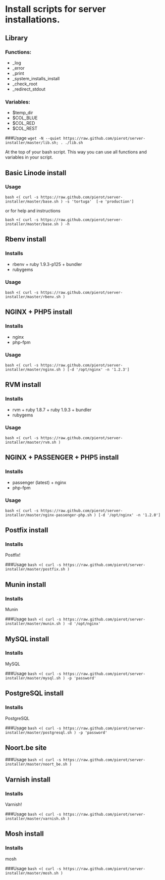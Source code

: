 Install scripts for server installations.
=========================================

Library
-------
### Functions:
* _log
* _error
* _print
* _system_installs_install
* _check_root
* _redirect_stdout

### Variables:
* $temp_dir
* $COL_BLUE
* $COL_RED
* $COL_REST

###Usage
`wget -N --quiet https://raw.github.com/pierot/server-installer/master/lib.sh; . ./lib.sh`

At the top of your bash script. This way you can use all functions and variables in your script.


Basic Linode install
-------------------
### Usage
`bash <( curl -s https://raw.github.com/pierot/server-installer/master/base.sh ) -s 'tortuga'  [-e 'production']`

or for help and instructions

`bash <( curl -s https://raw.github.com/pierot/server-installer/master/base.sh ) -h`

Rbenv install
-----------
### Installs
* rbenv + ruby 1.9.3-p125 + bundler
* rubygems

### Usage
`bash <( curl -s https://raw.github.com/pierot/server-installer/master/rbenv.sh )`

NGINX + PHP5 install
--------------------------------
### Installs
* nginx
* php-fpm

### Usage
`bash <( curl -s https://raw.github.com/pierot/server-installer/master/nginx.sh ) [-d '/opt/nginx' -n '1.2.3']`


RVM install
-----------
### Installs
* rvm + ruby 1.8.7 + ruby 1.9.3 + bundler
* rubygems

### Usage
`bash <( curl -s https://raw.github.com/pierot/server-installer/master/rvm.sh )`

NGINX + PASSENGER + PHP5 install
--------------------------------
### Installs
* passenger (latest) + nginx
* php-fpm

### Usage
`bash <( curl -s https://raw.github.com/pierot/server-installer/master/nginx-passenger-php.sh ) [-d '/opt/nginx' -n '1.2.0']`

Postfix install
---------------
### Installs
Postfix!

###Usage
`bash <( curl -s https://raw.github.com/pierot/server-installer/master/postfix.sh )`

Munin install
---------------
### Installs
Munin

###Usage
`bash <( curl -s https://raw.github.com/pierot/server-installer/master/munin.sh ) -d '/opt/nginx'`

MySQL install
---------------
### Installs
MySQL

###Usage
`bash <( curl -s https://raw.github.com/pierot/server-installer/master/mysql.sh ) -p 'password'`

PostgreSQL install
---------------
### Installs
PostgreSQL

###Usage
`bash <( curl -s https://raw.github.com/pierot/server-installer/master/postgresql.sh ) -p 'password'`

Noort.be site
------------

###Usage
`bash <( curl -s https://raw.github.com/pierot/server-installer/master/noort_be.sh )`

Varnish install
---------------
### Installs
Varnish!

###Usage
`bash <( curl -s https://raw.github.com/pierot/server-installer/master/varnish.sh )`

Mosh install
---------------
### Installs
mosh

###Usage
`bash <( curl -s https://raw.github.com/pierot/server-installer/master/mosh.sh )`
